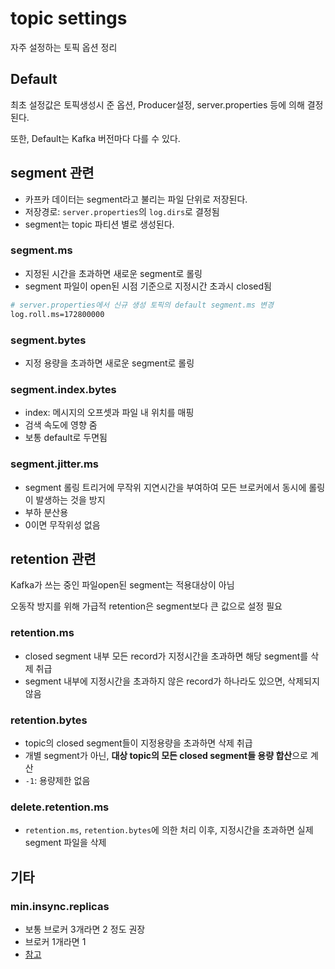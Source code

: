 # topic settings

자주 설정하는 토픽 옵션 정리

## Default

최초 설정값은 토픽생성시 준 옵션, Producer설정, server.properties 등에 의해 결정된다.

또한, Default는 Kafka 버전마다 다를 수 있다.

## segment 관련

- 카프카 데이터는 segment라고 불리는 파일 단위로 저장된다.
- 저장경로: `server.properties`의 `log.dirs`로 결정됨
- segment는 topic 파티션 별로 생성된다.

### segment.ms

- 지정된 시간을 초과하면 새로운 segment로 롤링
- segment 파일이 open된 시점 기준으로 지정시간 초과시 closed됨

```sh
# server.properties에서 신규 생성 토픽의 default segment.ms 변경
log.roll.ms=172800000
```

### segment.bytes

- 지정 용량을 초과하면 새로운 segment로 롤링

### segment.index.bytes

- index: 메시지의 오프셋과 파일 내 위치를 매핑
- 검색 속도에 영향 줌
- 보통 default로 두면됨

### segment.jitter.ms

- segment 롤링 트리거에 무작위 지연시간을 부여하여 모든 브로커에서 동시에 롤링이 발생하는 것을 방지
- 부하 분산용
- 0이면 무작위성 없음

## retention 관련

Kafka가 쓰는 중인 파일open된 segment는 적용대상이 아님

오동작 방지를 위해 가급적 retention은 segment보다 큰 값으로 설정 필요

### retention.ms

- closed segment 내부 모든 record가 지정시간을 초과하면 해당 segment를 삭제 취급
- segment 내부에 지정시간을 초과하지 않은 record가 하나라도 있으면, 삭제되지 않음

### retention.bytes

- topic의 closed segment들이 지정용량을 초과하면 삭제 취급
- 개별 segment가 아닌, **대상 topic의 모든 closed segment들 용량 합산**으로 계산
- `-1`: 용량제한 없음

### delete.retention.ms

- `retention.ms`, `retention.bytes`에 의한 처리 이후, 지정시간을 초과하면 실제 segment 파일을 삭제

## 기타

### min.insync.replicas

- 보통 브로커 3개라면 2 정도 권장
- 브로커 1개라면 1
- [참고](https://songhayoung.github.io/2020/07/13/kafka/acks-replicas/#Introduction)
